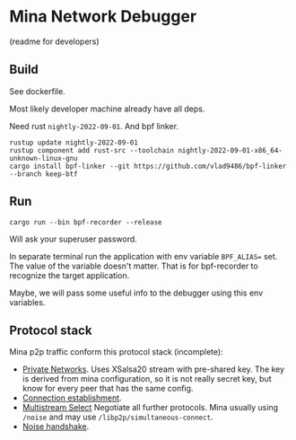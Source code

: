 # Mina Network Debugger

(readme for developers)

## Build

See dockerfile.

Most likely developer machine already have all deps.

Need rust `nightly-2022-09-01`. And bpf linker.

```
rustup update nightly-2022-09-01
rustup component add rust-src --toolchain nightly-2022-09-01-x86_64-unknown-linux-gnu
cargo install bpf-linker --git https://github.com/vlad9486/bpf-linker --branch keep-btf
```

## Run

```
cargo run --bin bpf-recorder --release
```

Will ask your superuser password.

In separate terminal run the application with env variable `BPF_ALIAS=` set.
The value of the variable doesn't matter. That is for bpf-recorder
to recognize the target application.

Maybe, we will pass some useful info to the debugger using this env variables.

## Protocol stack

Mina p2p traffic conform this protocol stack (incomplete):

* [Private Networks](https://github.com/libp2p/specs/blob/0c40ec885645c13f1ed43f763926973835178c6e/pnet/Private-Networks-PSK-V1.md). Uses XSalsa20 stream with pre-shared key. The key is derived from mina configuration, so it is not really secret key, but know for every peer that has the same config. 
* [Connection establishment](https://github.com/libp2p/specs/tree/0c40ec885645c13f1ed43f763926973835178c6e/connections). 
* [Multistream Select](https://github.com/multiformats/multistream-select/tree/c05dd722fc3d53e0de4576161e46eea72286eef3) Negotiate all further protocols. Mina usually using `/noise` and may use `/libp2p/simultaneous-connect`.
* [Noise handshake](https://github.com/libp2p/specs/tree/0c40ec885645c13f1ed43f763926973835178c6e/noise).
